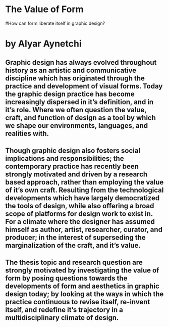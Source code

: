 # The Value of Form
#How can form liberate itself in graphic design?
# by Alyar Aynetchi

## Graphic design has always evolved throughout history as an artistic and communicative discipline which has originated through the practice and development of visual forms. Today the graphic design practice has become increasingly dispersed in it’s definition, and in it’s role. Where we often question the value, craft, and function of design as a tool by which we shape our environments, languages, and realities with. ## 

## Though graphic design also fosters social implications and responsibilities; the contemporary practice has recently been strongly motivated and driven by a research based approach, rather than employing the value of it’s own craft. Resulting from the technological developments which have largely democratized the tools of design, while also offering a broad scope of platforms for design work to exist in. For a climate where the designer has assumed himself as author, artist, researcher, curator, and producer; in the interest of superseding the marginalization of the craft, and it’s value.  ##

## The thesis topic and research question are strongly motivated by investigating the value of form by posing questions towards the developments of form and aesthetics in graphic design today; by looking at the ways in which the practice continuous to revise itself, re-invent itself, and redefine it’s trajectory in a multidisciplinary climate of design. ##
